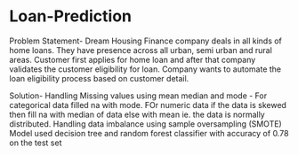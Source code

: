 # Loan-Prediction
Problem Statement-
Dream Housing Finance company deals in all kinds of home loans. They have presence across all urban, semi urban and rural areas. Customer first applies for home loan and after that company validates the customer eligibility for loan.
Company wants to automate the loan eligibility process based on customer detail. 

Solution-
Handling Missing values using mean median and mode -
For categorical data filled na with mode.
FOr numeric data if the data is skewed then fill na with median of data else with mean ie. the data is normally distributed.
Handling data imbalance using sample oversampling (SMOTE)
Model used decision tree and random forest classifier with accuracy of 0.78 on the test set
